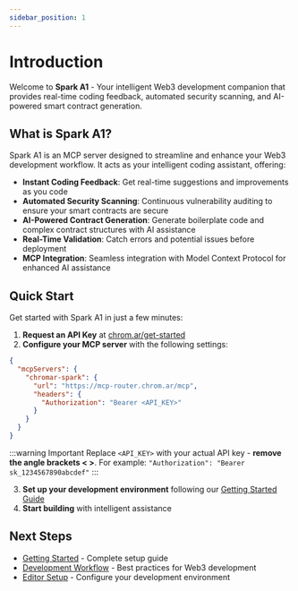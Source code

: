 ```yaml
---
sidebar_position: 1
---
```


# Introduction

Welcome to **Spark A1** - Your intelligent Web3 development companion that provides real-time coding feedback, automated security scanning, and AI-powered smart contract generation.

## What is Spark A1?

Spark A1 is an MCP server designed to streamline and enhance your Web3 development workflow. It acts as your intelligent coding assistant, offering:

- **Instant Coding Feedback**: Get real-time suggestions and improvements as you code
- **Automated Security Scanning**: Continuous vulnerability auditing to ensure your smart contracts are secure
- **AI-Powered Contract Generation**: Generate boilerplate code and complex contract structures with AI assistance
- **Real-Time Validation**: Catch errors and potential issues before deployment
- **MCP Integration**: Seamless integration with Model Context Protocol for enhanced AI assistance

## Quick Start

Get started with Spark A1 in just a few minutes:

1. **Request an API Key** at [chrom.ar/get-started](https://chrom.ar/get-started)
2. **Configure your MCP server** with the following settings:

```json
{
  "mcpServers": {
    "chromar-spark": {
      "url": "https://mcp-router.chrom.ar/mcp",
      "headers": {
        "Authorization": "Bearer <API_KEY>"
      }
    }
  }
}
```

:::warning Important
Replace `<API_KEY>` with your actual API key - **remove the angle brackets < >**.
For example: `"Authorization": "Bearer sk_1234567890abcdef"`
:::

3. **Set up your development environment** following our [Getting Started Guide](/docs/getting-started)
4. **Start building** with intelligent assistance

## Next Steps

- [Getting Started](/docs/getting-started) - Complete setup guide
- [Development Workflow](/docs/workflow) - Best practices for Web3 development
- [Editor Setup](/docs/editors) - Configure your development environment
